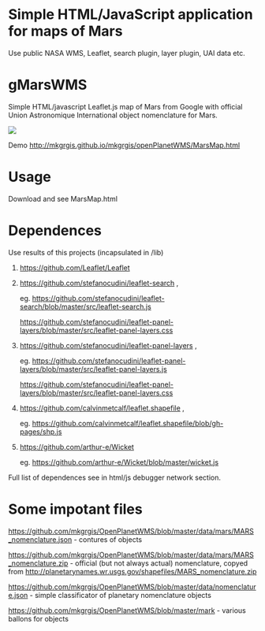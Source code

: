 # Simple HTML/JavaScript application for maps of Mars
Use public NASA WMS, Leaflet, search plugin, layer plugin, UAI data etc.
# gMarsWMS
Simple HTML/javascript Leaflet.js map of Mars from Google with official Union Astronomique International object nomenclature for Mars.


<img src="https://mkgrgis.github.io/mkgrgis/openPlanetWMS/openPlanetWMS_demo.png"/>

Demo http://mkgrgis.github.io/mkgrgis/openPlanetWMS/MarsMap.html

# Usage
Download and see MarsMap.html

# Dependences

Use results of this projects (incapsulated in /lib)
1. https://github.com/Leaflet/Leaflet

2. https://github.com/stefanocudini/leaflet-search ,

      eg. https://github.com/stefanocudini/leaflet-search/blob/master/src/leaflet-search.js 
  
      https://github.com/stefanocudini/leaflet-panel-layers/blob/master/src/leaflet-panel-layers.css
  
3. https://github.com/stefanocudini/leaflet-panel-layers ,

      eg. https://github.com/stefanocudini/leaflet-panel-layers/blob/master/src/leaflet-panel-layers.js
  
      https://github.com/stefanocudini/leaflet-panel-layers/blob/master/src/leaflet-panel-layers.css
  
4. https://github.com/calvinmetcalf/leaflet.shapefile ,

      eg. https://github.com/calvinmetcalf/leaflet.shapefile/blob/gh-pages/shp.js
  
5. https://github.com/arthur-e/Wicket

      eg. https://github.com/arthur-e/Wicket/blob/master/wicket.js
  
Full list of dependences see in html/js debugger network section.

# Some impotant files

  https://github.com/mkgrgis/OpenPlanetWMS/blob/master/data/mars/MARS_nomenclature.json - contures of objects
  
  https://github.com/mkgrgis/OpenPlanetWMS/blob/master/data/mars/MARS_nomenclature.zip - official (but not always actual) nomenclature, copyed from http://planetarynames.wr.usgs.gov/shapefiles/MARS_nomenclature.zip
  
  https://github.com/mkgrgis/OpenPlanetWMS/blob/master/data/nomenclature.json - simple classificator of planetary nomenclature objects
  
  https://github.com/mkgrgis/OpenPlanetWMS/blob/master/mark - various ballons for objects